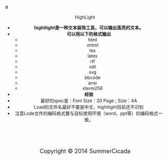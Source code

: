 #<center>HighLight


*  **hightlight是一种文本装饰工具，可以输出高亮的文本。**
*  **可以用以下的格式输出**
   *  html
   *  xhtml
   *  tex
   *  latex
   *  rtf
   *  odt
   *  svg
   *  bbcode
   *  ansi
   *  xterm256
*   **经验**
   *   最好的spec是：Font Size：20 Page ; Size：4A
   *   Load的文件名最好不要是中文，hightlight目前还不识别
   *   注意Lode文件的编码格式要与目标使用环境（word，ppt等）的编码格式一致。 
<br/>
<br/>
<br/>  

<center><p style="color:"><font size="4">Copyright &copy; 2014 SummerCicada</font></p></center>